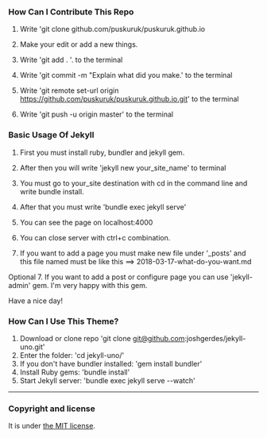 ### How Can I Contribute This Repo

1. Write 'git clone github.com/puskuruk/puskuruk.github.io

2. Make your edit or add a new things.

3. Write 'git add . '. to the terminal

4. Write 'git commit -m "Explain what did you make.' to the terminal

5. Write 'git remote set-url origin https://github.com/puskuruk/puskuruk.github.io.git' to the terminal

6. Write 'git push -u origin master' to the terminal

### Basic Usage Of Jekyll

1. First you must install ruby, bundler and jekyll gem.

2. After then you will write 'jekyll new your_site_name' to terminal

3. You must go to your_site destination with cd in the command line and write bundle install.

4. After that you must write 'bundle exec jekyll serve'

5. You can see the page on localhost:4000

6. You can close server with ctrl+c combination.

7. If you want to add a page you must make new file under '_posts' and this file named must be like this ==> 2018-03-17-what-do-you-want.md

Optional 7. If you want to add a post or configure page you can use 'jekyll-admin' gem. I'm very happy with this gem.

Have a nice day!

### How Can I Use This Theme?

1. Download or clone repo 'git clone git@github.com:joshgerdes/jekyll-uno.git'
2. Enter the folder: 'cd jekyll-uno/'
3. If you don't have bundler installed: 'gem install bundler'
3. Install Ruby gems: 'bundle install'
4. Start Jekyll server: 'bundle exec jekyll serve --watch'

---


### Copyright and license

It is under [the MIT license](/LICENSE).